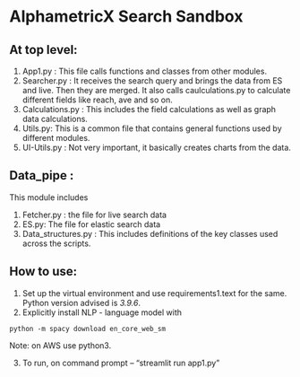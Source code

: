 # AlphametricX Search Sandbox

## At top level: 
1.	App1.py : This file calls functions and classes from other modules. 
2.	Searcher.py : It receives the search query and brings the data from ES and live. Then they are merged. It also calls caulculations.py to calculate different fields like reach, ave and so on.
3.	Calculations.py : This includes the field calculations as well as graph data calculations. 
4.	Utils.py: This is a common file that contains general functions used by different modules. 
5.	UI-Utils.py : Not very important, it basically creates charts from the data. 
## Data_pipe : 
This module includes 
1.	Fetcher.py : the file for live search data
2.	ES.py: The file for elastic search data 
3.	Data_structures.py : This includes definitions of the key classes used across the scripts. 

## How to use:
1.	Set up the virtual environment and use requirements1.text for the same. Python version advised is _3.9.6_.
2.   Explicitly install NLP - language model with 

```
python -m spacy download en_core_web_sm 

```

Note: on AWS use python3. 

3.	To run, on command prompt – “streamlit run app1.py”




